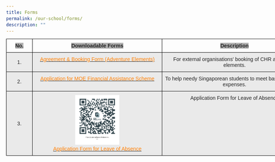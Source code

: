 ```yaml
---
title: Forms
permalink: /our-school/forms/
description: ""
---
```

<style type="text/css">
.tg  {border-collapse:collapse;border-spacing:0;}
.tg td{border-color:black;border-style:solid;border-width:1px;font-family:Arial, sans-serif;font-size:14px;
  overflow:hidden;padding:10px 5px;word-break:normal;}
.tg th{border-color:black;border-style:solid;border-width:1px;font-family:Arial, sans-serif;font-size:14px;
  font-weight:normal;overflow:hidden;padding:10px 5px;word-break:normal;}
.tg .tg-ii8k{background-color:#EAEAEA;color:#222;text-align:center;vertical-align:top}
.tg .tg-dwlh{background-col[](/files/Forms/F0-09-5%20Agreement%20&%20Booking%20Form%20for%20External%20Organization.pdf)or:#B0B0B0;color:#222;font-weight:bold;text-align:center;vertical-align:middle}
.tg .tg-ku5w{background-color:#EAEAEA;color:#222;text-align:center;vertical-align:middle}
.tg .tg-elnk{background-color:#EAEAEA;color:#FF7E00;text-align:center;vertical-align:top}
.tg .tg-pip2{background-color:#EAEAEA;color:#FF7E00;text-align:center;text-decoration:underline;vertical-align:top}
</style>
<table class="tg" style="undefined;table-layout: fixed; width: 819px">
<colgroup>
<col style="width: 71px">
<col style="width: 354px">
<col style="width: 394px">
</colgroup>
<thead>
  <tr>
    <th class="tg-dwlh"><span style="color:#222;background-color:#B0B0B0">No.</span></th>
    <th class="tg-dwlh"><span style="color:#222;background-color:#B0B0B0">Downloadable Forms</span></th>
    <th class="tg-dwlh"><span style="color:#222;background-color:#B0B0B0">Description</span></th>
  </tr>
</thead>
<tbody>
  <tr>
    <td class="tg-ku5w"><span style="color:#222;background-color:#EAEAEA">1.</span></td>
    <td class="tg-elnk"><a href="/files/Forms/F0-09-5%20Agreement%20&%20Booking%20Form%20for%20External%20Organization.pdf"><span style="text-decoration:none;color:#FF7E00">Agreement &amp; Booking Form (Adventure Elements)</span></a></td>
    <td class="tg-ku5w"><span style="color:#222;background-color:#EAEAEA">For external organisations' booking of CHR adventure elements.</span></td>
  </tr>
  <tr>
    <td class="tg-ku5w"><span style="color:#222;background-color:#EAEAEA"> 2.</span></td>
    <td class="tg-elnk"><a href="/files/Forms/GGAS_Application%20Form%202023_as%20at%2014%20Oct%202022.pdf"><span style="text-decoration:none;color:#FF7E00"> Application for MOE Financial Assistance Scheme</span></a></td>
    <td class="tg-ku5w"><span style="color:#222;background-color:#EAEAEA">To help needy Singaporean students to meet basic schooling  expenses.</span></td>
  </tr>
  <tr>

  </tr>
  <tr>
    <td class="tg-ku5w"><span style="color:#222;background-color:#EAEAEA"> 3.</span></td>
    <td class="tg-ii8k"><img src="/images/loa%20form.png" 
     style="width:35%"><br><a href="https://go.gov.sg/leave-of-absence-chr" target="_blank" rel="noopener noreferrer"><span style="text-decoration:none;color:#FF7E00">Application Form for Leave of Absence</span></a></td>
    <td class="tg-ii8k"><span style="color:#222;background-color:#EAEAEA">Application Form for Leave of Absence </span></td>
  </tr>
</tbody>
</table>

[](/files/Forms/F0-09-5%20Agreement%20&%20Booking%20Form%20for%20External%20Organization.pdf)